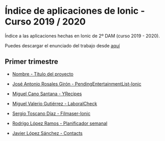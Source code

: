 # Índice de aplicaciones de Ionic - Curso 2019 / 2020

Índice a las aplicaciones hechas en Ionic de 2º DAM (curso 2019 - 2020).

Puedes descargar el enunciado del trabajo desde [aquí](trabajo_ionic_v2.pdf)


## Primer trimestre

* [Nombre - Título del proyecto](repo)


* [José Antonio Rosales Girón - PendingEntertainmentList-Ionic](https://github.com/joseantoniorosales/Trabajo_Ionic_2-DAM)
* [Miguel Cano Santana - YRecipes](https://github.com/miguelcanosantana/YRecipes-App)
* [Miguel Valerio Gutiérrez - LaboralCheck](https://github.com/BeTheVal/LaboralCheck)
* [Sergio Toscano Díaz - Filmaser-Ionic](https://github.com/sergiotoscanodiaz/Filmaser-Ionic)
* [Rodrigo López Ramos - Planificador semanal](https://github.com/rodrigolopezramoss/Proyecto-Ionic-Planificador)
* [Javier López Sánchez - Contacts](https://github.com/javier-l0pez/Project1AD)
